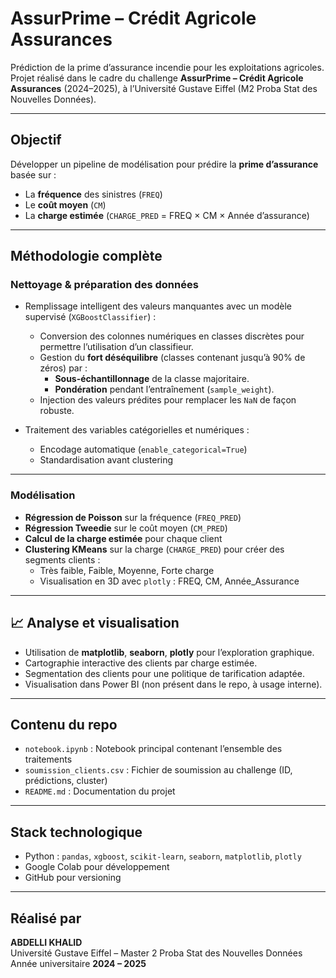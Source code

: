 # AssurPrime – Crédit Agricole Assurances

Prédiction de la prime d’assurance incendie pour les exploitations agricoles.  
Projet réalisé dans le cadre du challenge **AssurPrime – Crédit Agricole Assurances** (2024–2025), à l’Université Gustave Eiffel (M2 Proba Stat des Nouvelles Données).

---

##  Objectif
Développer un pipeline de modélisation pour prédire la **prime d’assurance** basée sur :
- La **fréquence** des sinistres (`FREQ`)
- Le **coût moyen** (`CM`)
- La **charge estimée** (`CHARGE_PRED` = FREQ × CM × Année d’assurance)

---

##  Méthodologie complète

###  Nettoyage & préparation des données
- Remplissage intelligent des valeurs manquantes avec un modèle supervisé (`XGBoostClassifier`) :
  - Conversion des colonnes numériques en classes discrètes pour permettre l’utilisation d’un classifieur.
  - Gestion du **fort déséquilibre** (classes contenant jusqu’à 90% de zéros) par :
    - **Sous-échantillonnage** de la classe majoritaire.
    - **Pondération** pendant l’entraînement (`sample_weight`).
  - Injection des valeurs prédites pour remplacer les `NaN` de façon robuste.

- Traitement des variables catégorielles et numériques :
  - Encodage automatique (`enable_categorical=True`)
  - Standardisation avant clustering

---

###  Modélisation
- **Régression de Poisson** sur la fréquence (`FREQ_PRED`)
- **Régression Tweedie** sur le coût moyen (`CM_PRED`)
- **Calcul de la charge estimée** pour chaque client
- **Clustering KMeans** sur la charge (`CHARGE_PRED`) pour créer des segments clients :
  - Très faible, Faible, Moyenne, Forte charge
  - Visualisation en 3D avec `plotly` : FREQ, CM, Année_Assurance

---

## 📈 Analyse et visualisation
- Utilisation de **matplotlib**, **seaborn**, **plotly** pour l’exploration graphique.
- Cartographie interactive des clients par charge estimée.
- Segmentation des clients pour une politique de tarification adaptée.
- Visualisation dans Power BI (non présent dans le repo, à usage interne).

---

##  Contenu du repo
- `notebook.ipynb` : Notebook principal contenant l’ensemble des traitements
- `soumission_clients.csv` : Fichier de soumission au challenge (ID, prédictions, cluster)
- `README.md` : Documentation du projet

---

##  Stack technologique
- Python : `pandas`, `xgboost`, `scikit-learn`, `seaborn`, `matplotlib`, `plotly`
- Google Colab pour développement
- GitHub pour versioning

---

##  Réalisé par
**ABDELLI KHALID**  
Université Gustave Eiffel – Master 2 Proba Stat des Nouvelles Données  
Année universitaire **2024 – 2025**
